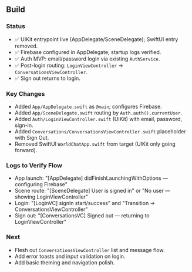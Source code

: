 
## Build

### Status
- ✅ UIKit entrypoint live (AppDelegate/SceneDelegate); SwiftUI entry removed.
- ✅ Firebase configured in AppDelegate; startup logs verified.
- ✅ Auth MVP: email/password login via existing `AuthService`.
- ✅ Post-login routing: `LoginViewController` → `ConversationsViewController`.
- ✅ Sign out returns to login.

### Key Changes
- Added `App/AppDelegate.swift` as `@main`; configures Firebase.
- Added `App/SceneDelegate.swift` routing by `Auth.auth().currentUser`.
- Added `Auth/LoginViewController.swift` (UIKit) with email, password, sign-in.
- Added `Conversations/ConversationsViewController.swift` placeholder with Sign Out.
- Removed SwiftUI `WorldChatApp.swift` from target (UIKit only going forward).

### Logs to Verify Flow
- App launch: "[AppDelegate] didFinishLaunchingWithOptions — configuring Firebase"
- Scene route: "[SceneDelegate] User is signed in" or "No user — showing LoginViewController"
- Login: "[LoginVC] signIn start/success" and "Transition → ConversationsViewController"
- Sign out: "[ConversationsVC] Signed out — returning to LoginViewController"

### Next
- Flesh out `ConversationsViewController` list and message flow.
- Add error toasts and input validation on login.
- Add basic theming and navigation polish.
